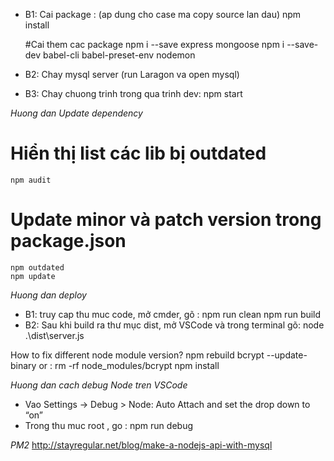 <!-- Ref link 
https://appdividend.com/2018/02/03/node-js-express-tutorial-beginners-2018/
https://travishorn.com/setting-up-eslint-on-vs-code-with-airbnb-javascript-style-guide-6eb78a535ba6

JWT:
https://scotch.io/tutorials/authenticate-a-node-es6-api-with-json-web-tokens
http://jasonwatmore.com/post/2018/08/06/nodejs-jwt-authentication-tutorial-with-example-api
-->

- B1: Cai package  : (ap dung cho case ma copy source lan dau)
    npm install

    #Cai them cac package
    npm i --save express mongoose
    npm i --save-dev babel-cli babel-preset-env nodemon

- B2: Chay mysql server (run Laragon va open mysql)
- B3: Chay chuong trinh trong qua trinh dev:
    npm start

*Huong dan Update dependency*
# Hiển thị list các lib bị outdated
    npm audit
# Update minor và patch version trong package.json
    npm outdated
    npm update

*Huong dan deploy*
- B1: truy cap thu muc code, mở cmder, gõ :
    npm run clean
    npm run build
- B2: Sau khi build ra thư mục dist, mở VSCode và trong terminal gõ:
    node .\dist\server.js

How to fix different node module version?
    npm rebuild bcrypt --update-binary
    or :
    rm -rf node_modules/bcrypt
    npm install

*Huong dan cach debug Node tren VSCode*
- Vao Settings -> Debug > Node: Auto Attach and set the drop down to “on”
- Trong thu muc root , go : npm run debug

*PM2*
http://stayregular.net/blog/make-a-nodejs-api-with-mysql
    